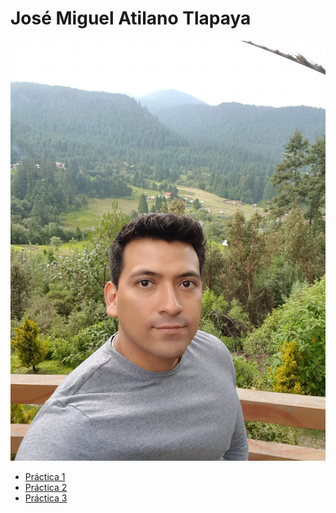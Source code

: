 # José Miguel Atilano Tlapaya

![Foto](Imagenes/Foto1.jpg)

- [Práctica 1](https://amerike.instructure.com/courses/4253/assignments/71678/submissions/3917?download=1933822)
- [Práctica 2](practica-2.md)
- [Práctica 3](practica-3.md)